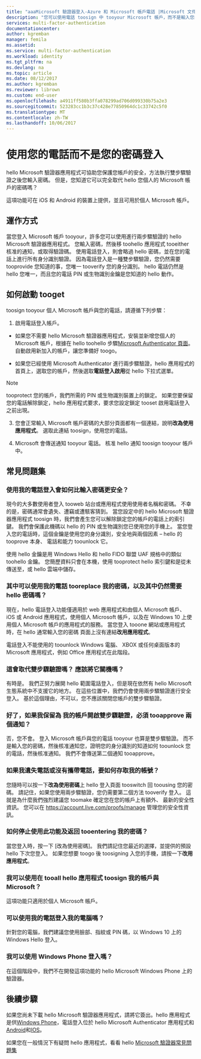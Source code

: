 ```yaml
---
title: "aaaMicrosoft 驗證器登入-Azure 和 Microsoft 帳戶電話 |Microsoft 文件"
description: "您可以使用電話 toosign 中 tooyour Microsoft 帳戶，而不是輸入您的密碼。 本文回答有關這項功能的常見問題集。"
services: multi-factor-authentication
documentationcenter: 
author: kgremban
manager: femila
ms.assetid: 
ms.service: multi-factor-authentication
ms.workload: identity
ms.tgt_pltfrm: na
ms.devlang: na
ms.topic: article
ms.date: 08/12/2017
ms.author: kgremban
ms.reviewer: librown
ms.custom: end-user
ms.openlocfilehash: a4911ff580b3ffa078299ad706d099330b75a2e3
ms.sourcegitcommit: 523283cc1b3c37c428e77850964dc1c33742c5f0
ms.translationtype: MT
ms.contentlocale: zh-TW
ms.lasthandoff: 10/06/2017
---
```

# <a name="sign-in-with-your-phone-not-your-password"></a>使用您的電話而不是您的密碼登入

hello Microsoft 驗證器應用程式可協助您保護您帳戶的安全，方法執行雙步驟驗證之後您輸入密碼。 但是，您知道它可以完全取代 hello 您個人的 Microsoft 帳戶的密碼嗎？ 

這項功能可在 iOS 和 Android 的裝置上提供，並且可用於個人 Microsoft 帳戶。 

## <a name="how-it-works"></a>運作方式

當您登入 Microsoft 帳戶 tooyour，許多您可以使用進行兩步驟驗證的 hello Microsoft 驗證器應用程式。 您輸入密碼，然後移 toohello 應用程式 tooeither 核准的通知，或取得驗證碼。 使用電話登入，則會略過 hello 密碼，並在您的電話上進行所有身分識別驗證。 因為電話登入是一種雙步驟驗證，您仍然需要 tooprovide 您知道的事，您唯一 tooverify 您的身分識別。 hello 電話仍然是 hello 您唯一，而且您的電話 PIN 或生物識別金鑰是您知道的 hello 動作。 

## <a name="how-tooget-started"></a>如何啟動 tooget

toosign tooyour 個人 Microsoft 帳戶與您的電話，請遵循下列步驟： 

1. 啟用電話登入帳戶。 

  - 如果您不需要 hello Microsoft 驗證器應用程式，安裝並新增您個人的 Microsoft 帳戶，根據在 hello toohello 步驟[Microsoft Authenticator 頁面](microsoft-authenticator-app-how-to.md)。 自動啟用新加入的帳戶，讓您準備好 toogo。

  - 如果您已經使用 Microsoft Authenticator 進行兩步驟驗證，hello 應用程式的首頁上，選取您的帳戶，然後選取**電話登入啟用**從 hello 下拉式選單。

  >[!NOTE] 
  >tooprotect 您的帳戶，我們所需的 PIN 或生物識別裝置上的鎖定。 如果您要保留您的電話解除鎖定，hello 應用程式要求，要求您設定鎖定 tooset 啟用電話登入之前出現。 

3. 您會正常輸入 Microsoft 帳戶密碼的大部分頁面都有一個連結，說明**改為使用應用程式**。 選取此連結 toosign，使用您的電話。 

4. Microsoft 會傳送通知 tooyour 電話。 核准 hello 通知 toosign tooyour 帳戶中。   

## <a name="faq"></a>常見問題集 

### <a name="how-is-signing-in-with-my-phone-more-secure-than-typing-a-password"></a>使用我的電話登入會如何比輸入密碼更安全？  

現今的大多數使用者登入 tooweb 站台或應用程式使用使用者名稱和密碼。  不幸的是，密碼通常會遺失、遭竊或遭駭客猜到。 當您設定中的 hello Microsoft 驗證器應用程式 toosign 時，我們會產生您可以解除鎖定您的帳戶的電話上的索引鍵。 我們會保護此機碼以 hello 的 PIN 或生物識別您已使用您的手機上。  當您登入您的電話時，這個金鑰是使用您的身分識別，安全地與兩個因素 – hello 的 tooprove 本身、 電話和能力 toounlock 它。 

使用 hello 金鑰是用 Windows Hello 和 hello FIDO 聯盟 UAF 規格中的類似 toohello 金鑰。 您簡歷資料只會在本機，使用 tooprotect hello 索引鍵和是從未傳送至，或 hello 雲端中儲存。 
 
### <a name="where-can-i-use-my-phone-tooreplace-my-password-and-where-would-i-still-need-hello-password"></a>其中可以使用我的電話 tooreplace 我的密碼，以及其中仍然需要 hello 密碼嗎？  

現在，hello 電話登入功能僅適用於 web 應用程式和由個人 Microsoft 帳戶、 iOS 或 Android 應用程式，使用個人 Microsoft 帳戶，以及在 Windows 10 上使用個人 Microsoft 帳戶的應用程式的服務。 當您登入 tooone 網站或應用程式時，在 hello 通常輸入您的密碼 頁面上沒有連結**改用應用程式**。 

電話登入不能使用的 toounlock Windows 電腦、 XBOX 或任何桌面版本的 Microsoft 應用程式，例如 Office 應用程式在此階段。 
 
### <a name="does-this-replace-two-step-verification-should-i-turn-it-off"></a>這會取代雙步驟驗證嗎？ 應該將它關機嗎？   

有時是。 我們正努力展開 hello 範圍電話登入，但是現在依然有 hello Microsoft 生態系統中不支援它的地方。 在這些位置中，我們仍會使用兩步驟驗證進行安全登入。 基於這個理由，不可以，您不應該關閉您帳戶的雙步驟驗證。 
 
### <a name="okay-if-i-keep-two-step-verification-turned-on-for-my-account-do-i-have-tooapprove-two-notifications"></a>好了，如果我保留為 我的帳戶開啟雙步驟驗證，必須 tooapprove 兩個通知？

否，您不會。 登入 Microsoft 帳戶與您的電話 tooyour 也算是雙步驟驗證。 而不是輸入您的密碼，然後核准通知您，證明您的身分識別的知道如何 toounlock 您的電話，然後核准通知。 我們不會傳送第二個通知 tooapprove。

### <a name="what-if-i-lose-my-phone-or-dont-have-it-with-me-how-can-i-access-my-account"></a>如果我遺失電話或沒有攜帶電話，要如何存取我的帳號？  

您隨時可以按一下**改為使用密碼**上 hello 登入頁面 tooswitch 回 toousing 您的密碼。 請記住，如果您使用兩步驟驗證，您仍需要第二個方法 tooverify 登入。 這就是為什麼我們強烈建議您 toomake 確定您在您的帳戶上有額外、 最新的安全性資訊。 您可以在 https://account.live.com/proofs/manage 管理您的安全性資訊。 
 
### <a name="how-do-i-stop-using-this-feature-and-go-back-tooentering-my-password"></a>如何停止使用此功能及返回 tooentering 我的密碼？

當您登入時，按一下 [改為使用密碼]。 我們請記住您最近的選擇，並提供的預設 hello 下次您登入。 如果您想要 toogo 後 toosigning 入您的手機，請按一下**改用應用程式**。 
 
### <a name="can-i-use-hello-app-toosign-in-tooall-my-accounts-with-microsoft"></a>我可以使用在 tooall hello 應用程式 toosign 我的帳戶與 Microsoft？   
這項功能只適用於個人 Microsoft 帳戶。 
 
### <a name="can-i-sign-into-my-pc-with-my-phone"></a>可以使用我的電話登入我的電腦嗎？  
針對您的電腦，我們建議您使用臉部、指紋或 PIN 碼，以 Windows 10 上的 Windows Hello 登入。   
 
### <a name="can-i-sign-in-with-my-windows-phone"></a>我可以使用 Windows Phone 登入嗎？  
在這個階段中，我們不在開發這項功能的 hello Microsoft Windows Phone 上的驗證器。 

## <a name="next-steps"></a>後續步驟
如果您尚未下載 hello Microsoft 驗證器應用程式，請將它簽出。hello 應用程式是供[Windows Phone](http://go.microsoft.com/fwlink/?Linkid=825071)，電話登入位於 hello Microsoft Authenticator 應用程式和[Android](http://go.microsoft.com/fwlink/?Linkid=825072)和[IOS](http://go.microsoft.com/fwlink/?Linkid=825073)。

如果您在一般情況下有疑問 hello 應用程式，看看 hello [Microsoft 驗證器常見問題集](microsoft-authenticator-app-faq.md)
